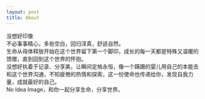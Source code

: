 ```yaml
---
layout: post
title: About
---
```

   
   
   
 
没想好印像   
不必事事精心，多些空白，回归淳真，舒适自然。   
生命从母体释放开始在这个世界留下第一个脚印，成长的每一天都是特殊又温暖的馈赠，直到回到这个世界的怀抱。   
没想好执着于记录、分享美，让瞬间定格永恒，像一个蹒跚的婴儿用自己的本能去和这个世界沟通，不知疲倦的热情和探索，这一份使命也传递给你，发现自我力量，成就最好的自己。   
No Idea Image，和你一起分享生命，分享世界。 